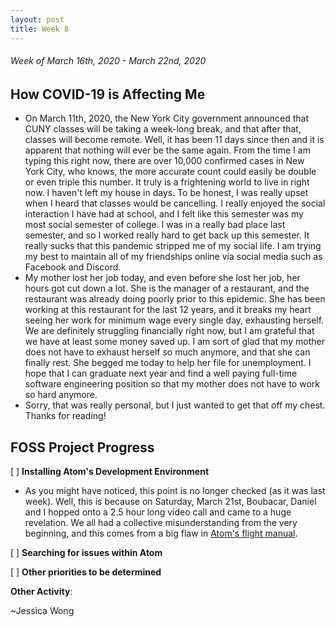 ```yaml
---
layout: post
title: Week 8
---
```


###### Week of March 16th, 2020 - March 22nd, 2020 

## How COVID-19 is Affecting Me

- On March 11th, 2020, the New York City government announced that CUNY classes will be taking a week-long break, and that after that, classes will become remote. Well, it has been 11 days since then and it is apparent that nothing will ever be the same again. From the time I am typing this right now, there are over 10,000 confirmed cases in New York City, who knows, the more accurate count could easily be double or even triple this number. It truly is a frightening world to live in right now. I haven't left my house in days. To be honest, I was really upset when I heard that classes would be cancelling. I really enjoyed the social interaction I have had at school, and I felt like this semester was my most social semester of college. I was in a really bad place last semester, and so I worked really hard to get back up this semester. It really sucks that this pandemic stripped me of my social life. I am trying my best to maintain all of my friendships online via social media such as Facebook and Discord. 
- My mother lost her job today, and even before she lost her job, her hours got cut down a lot. She is the manager of a restaurant, and the restaurant was already doing poorly prior to this epidemic. She has been working at this restaurant for the last 12 years, and it breaks my heart seeing her work for minimum wage every single day, exhausting herself. We are definitely struggling financially right now, but I am grateful that we have at least some money saved up. I am sort of glad that my mother does not have to exhaust herself so much anymore, and that she can finally rest. She begged me today to help her file for unemployment. I hope that I can graduate next year and find a well paying full-time software engineering position so that my mother does not have to work so hard anymore. 
- Sorry, that was really personal, but I just wanted to get that off my chest. Thanks for reading!

## FOSS Project Progress

[ ] **Installing Atom's Development Environment** 

- As you might have noticed, this point is no longer checked (as it was last week). Well, this is because on Saturday, March 21st, Boubacar, Daniel and I hopped onto a 2.5 hour long video call and came to a huge revelation. We all had a collective misunderstanding from the very beginning, and this comes from a big flaw in [Atom's flight manual](https://flight-manual.atom.io/hacking-atom/sections/hacking-on-atom-core/). 

[ ] **Searching for issues within Atom**

[ ] **Other priorities to be determined**

**Other Activity**: 

~Jessica Wong